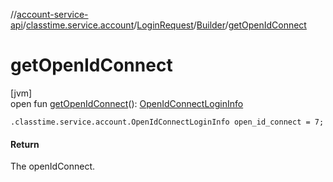 //[account-service-api](../../../../index.md)/[classtime.service.account](../../index.md)/[LoginRequest](../index.md)/[Builder](index.md)/[getOpenIdConnect](get-open-id-connect.md)

# getOpenIdConnect

[jvm]\
open fun [getOpenIdConnect](get-open-id-connect.md)(): [OpenIdConnectLoginInfo](../../-open-id-connect-login-info/index.md)

`.classtime.service.account.OpenIdConnectLoginInfo open_id_connect = 7;`

#### Return

The openIdConnect.
